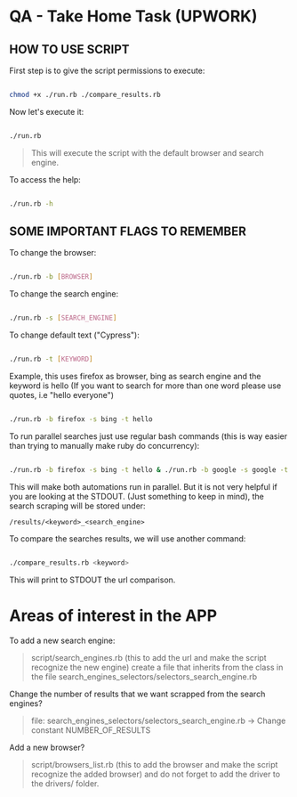 # QA - Take Home Task (UPWORK)

## HOW TO USE SCRIPT

First step is to give the script permissions to execute:

```bash

chmod +x ./run.rb ./compare_results.rb 

```

Now let's execute it:

```bash

./run.rb     

```

> This will execute the script with the default browser and search engine.

To access the help:

```bash

./run.rb -h 

```

## SOME IMPORTANT FLAGS TO REMEMBER

To change the browser:

```bash

./run.rb -b [BROWSER]

```

To change the search engine:

```bash

./run.rb -s [SEARCH_ENGINE]

```

To change default text ("Cypress"):

```bash

./run.rb -t [KEYWORD]

```

Example, this uses firefox as browser, bing as search engine and the keyword is
hello (If you want to search for more than one word please use quotes,
i.e "hello everyone")

```bash

./run.rb -b firefox -s bing -t hello

```

To run parallel searches just use regular bash commands
(this is way easier than trying to manually make ruby do concurrency):

```bash

./run.rb -b firefox -s bing -t hello & ./run.rb -b google -s google -t hello

```

This will make both automations run in parallel. But it is not very helpful
if you are looking at the STDOUT. (Just something to keep in mind),
the search scraping will be stored under:

```/results/<keyword>_<search_engine>```

To compare the searches results, we will use another command:

```bash

./compare_results.rb <keyword>

```

This will print to STDOUT the url comparison.

# Areas of interest in the APP

To add a new search engine:
> script/search_engines.rb (this to add the url and make the script recognize the new engine)
create a file that inherits from the class in the file search_engines_selectors/selectors_search_engine.rb

Change the number of results that we want scrapped from the search engines?
> file: search_engines_selectors/selectors_search_engine.rb -> Change constant NUMBER_OF_RESULTS

Add a new browser?
> script/browsers_list.rb (this to add the browser and make the script recognize the added browser)
and do not forget to add the driver to the drivers/ folder. 
